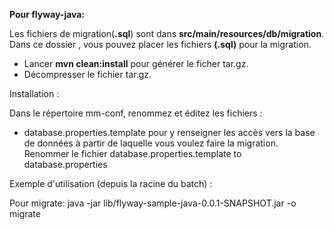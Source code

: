 **Pour flyway-java:**

Les fichiers de migration(**.sql**) sont dans **src/main/resources/db/migration**. Dans ce dossier , vous pouvez placer les fichiers **(.sql)** pour la migration.

* Lancer **mvn clean:install**  pour générer le ficher tar.gz.
* Décompresser le fichier tar.gz.
 

Installation :

Dans le répertoire mm-conf, renommez et éditez les fichiers :
 
 - database.properties.template pour y renseigner les accès vers la base de données  à partir de laquelle vous voulez faire la migration. Renommer le fichier database.properties.template  to database.properties
   
Exemple d'utilisation (depuis la racine du batch) : 

Pour migrate:
java -jar lib/flyway-sample-java-0.0.1-SNAPSHOT.jar -o migrate
